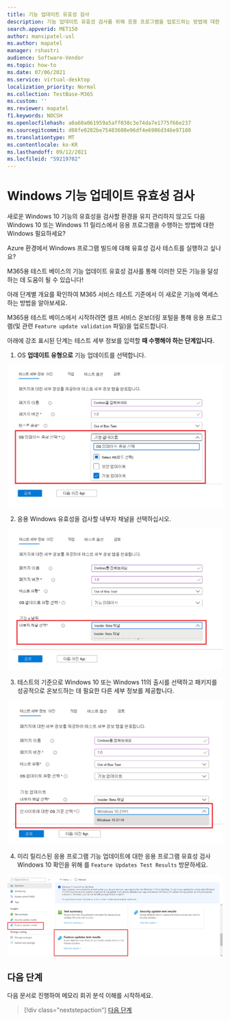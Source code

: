 ```yaml
---
title: 기능 업데이트 유효성 검사
description: 기능 업데이트 유효성 검사를 위해 응용 프로그램을 업로드하는 방법에 대한 세부 정보
search.appverid: MET150
author: mansipatel-usl
ms.author: mapatel
manager: rshastri
audience: Software-Vendor
ms.topic: how-to
ms.date: 07/06/2021
ms.service: virtual-desktop
localization_priority: Normal
ms.collection: TestBase-M365
ms.custom: ''
ms.reviewer: mapatel
f1.keywords: NOCSH
ms.openlocfilehash: a0a60a061959a5aff038c3e74da7e1775f66e237
ms.sourcegitcommit: d08fe0282be75483608e96df4e6986d346e97180
ms.translationtype: MT
ms.contentlocale: ko-KR
ms.lasthandoff: 09/12/2021
ms.locfileid: "59219702"
---
```

# <a name="windows-feature-update-validation"></a>Windows 기능 업데이트 유효성 검사

새로운 Windows 10 기능의 유효성을 검사할 환경을 유지 관리하지 않고도 다음 Windows 10 또는 Windows 11 릴리스에서 응용 프로그램을 수행하는 방법에 대한 Windows 필요하세요? 

Azure 환경에서 Windows 프로그램 빌드에 대해 유효성 검사 테스트를 실행하고 싶나요?

 M365용 테스트 베이스의 기능 업데이트 유효성 검사를 통해 이러한 모든 기능을 달성하는 데 도움이 될 수 있습니다!

아래 단계별 개요를 확인하여 M365 서비스 테스트 기준에서 이 새로운 기능에 액세스하는 방법을 알아보세요.

M365용 테스트 베이스에서 시작하려면 셀프 서비스 온보더링 포털을 통해 응용 프로그램(및 관련 ```Feature update validation``` 파일)을 업로드합니다. 

아래에 강조 표시된 단계는 테스트 세부 정보를 입력할 **때 수행해야 하는 단계입니다.**

1. OS **업데이트 유형으로** 기능 업데이트를 선택합니다.

![기능 업데이트 유효성 검사 OS 유형입니다.](Media/Feature-update-validation-01.png)

2. 응용 Windows 유효성을 검사할 내부자 채널을 선택하십시오.  

![기능 업데이트 유효성 검사. Insider 베타 채널 선택](Media/Feature-update-validation-02.png)

3. 테스트의 기준으로 Windows 10 또는 Windows 11의 출시를 선택하고 패키지를 성공적으로 온보드하는 데 필요한 다른 세부 정보를 제공합니다.

![릴리스된 버전의 Windows 10 및 Windows 유효성 검사](Media/Feature-update-validation-03.png)

4. 미리 릴리스된 응용 프로그램 기능 업데이트에 대한 응용 프로그램 유효성 검사 Windows 10 확인을 위해 를 ```Feature Updates Test Results``` 방문하세요.

![기능 업데이트 유효성 검사를 사용하면 결과를 빠르게 검토할 수 있습니다.](Media/Feature-update-validation-04.png)


## <a name="next-steps"></a>다음 단계

다음 문서로 진행하여 메모리 회귀 분석 이해를 시작하세요.
> [!div class="nextstepaction"]
> [다음 단계](memory.md)

<!---
Add button for next page
-->

